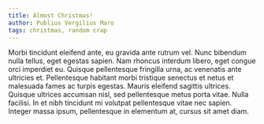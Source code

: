 ```yaml
---
title: Almost Christmas!
author: Publius Vergilius Maro
tags: christmas, random crap
---
```


Morbi tincidunt eleifend ante, eu gravida ante rutrum vel. Nunc bibendum nulla
tellus, eget egestas sapien. Nam rhoncus interdum libero, eget congue orci
imperdiet eu. Quisque pellentesque fringilla urna, ac venenatis ante ultricies
et. Pellentesque habitant morbi tristique senectus et netus et malesuada fames
ac turpis egestas. Mauris eleifend sagittis ultrices. Quisque ultrices accumsan
nisl, sed pellentesque metus porta vitae. Nulla facilisi. In et nibh tincidunt
mi volutpat pellentesque vitae nec sapien. Integer massa ipsum, pellentesque in
elementum at, cursus sit amet diam.
